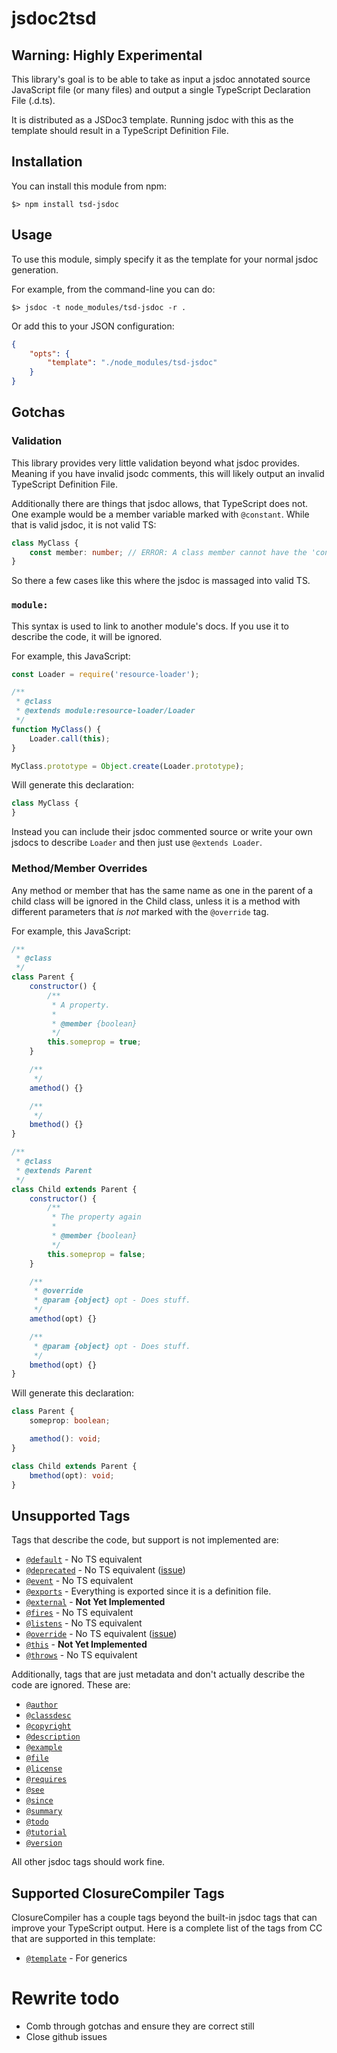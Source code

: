 # jsdoc2tsd

## Warning: Highly Experimental

This library's goal is to be able to take as input a jsdoc annotated source JavaScript
file (or many files) and output a single TypeScript Declaration File (.d.ts).

It is distributed as a JSDoc3 template. Running jsdoc with this as the template should
result in a TypeScript Definition File.

## Installation

You can install this module from npm:

```
$> npm install tsd-jsdoc
```

## Usage

To use this module, simply specify it as the template for your normal jsdoc generation.

For example, from the command-line you can do:

```
$> jsdoc -t node_modules/tsd-jsdoc -r .
```

Or add this to your JSON configuration:

```json
{
    "opts": {
        "template": "./node_modules/tsd-jsdoc"
    }
}
```

## Gotchas

### Validation

This library provides very little validation beyond what jsdoc provides. Meaning if you
have invalid jsodc comments, this will likely output an invalid TypeScript Definition File.

Additionally there are things that jsdoc allows, that TypeScript does not.
One example would be a member variable marked with `@constant`. While that is valid
jsdoc, it is not valid TS:

```ts
class MyClass {
    const member: number; // ERROR: A class member cannot have the 'const' keyword.
}
```

So there a few cases like this where the jsdoc is massaged into valid TS.

### `module:`

This syntax is used to link to another module's docs. If you use it
to describe the code, it will be ignored.

For example, this JavaScript:

```js
const Loader = require('resource-loader');

/**
 * @class
 * @extends module:resource-loader/Loader
 */
function MyClass() {
    Loader.call(this);
}

MyClass.prototype = Object.create(Loader.prototype);
```

Will generate this declaration:

```ts
class MyClass {
}
```

Instead you can include their jsdoc commented source or write your own jsdocs to
describe `Loader` and then just use `@extends Loader`.

### Method/Member Overrides

Any method or member that has the same name as one in the parent of a child class
will be ignored in the Child class, unless it is a method with different parameters
that *is not* marked with the `@override` tag.

For example, this JavaScript:

```js
/**
 * @class
 */
class Parent {
    constructor() {
        /**
         * A property.
         *
         * @member {boolean}
         */
        this.someprop = true;
    }

    /**
     */
    amethod() {}

    /**
     */
    bmethod() {}
}

/**
 * @class
 * @extends Parent
 */
class Child extends Parent {
    constructor() {
        /**
         * The property again
         *
         * @member {boolean}
         */
        this.someprop = false;
    }

    /**
     * @override
     * @param {object} opt - Does stuff.
     */
    amethod(opt) {}

    /**
     * @param {object} opt - Does stuff.
     */
    bmethod(opt) {}
}
```

Will generate this declaration:

```ts
class Parent {
    someprop: boolean;

    amethod(): void;
}

class Child extends Parent {
    bmethod(opt): void;
}
```

## Unsupported Tags

Tags that describe the code, but support is not implemented are:

- [`@default`](http://usejsdoc.org/tags-default.html) - No TS equivalent
- [`@deprecated`](http://usejsdoc.org/tags-deprecated.html) - No TS equivalent ([issue](https://github.com/Microsoft/TypeScript/issues/390))
- [`@event`](http://usejsdoc.org/tags-event.html) - No TS equivalent
- [`@exports`](http://usejsdoc.org/tags-exports.html) - Everything is exported since it is a definition file.
- [`@external`](http://usejsdoc.org/tags-external.html) - **Not Yet Implemented**
- [`@fires`](http://usejsdoc.org/tags-fires.html) - No TS equivalent
- [`@listens`](http://usejsdoc.org/tags-listens.html) - No TS equivalent
- [`@override`](http://usejsdoc.org/tags-override.html) - No TS equivalent ([issue](https://github.com/Microsoft/TypeScript/issues/2000))
- [`@this`](http://usejsdoc.org/tags-this.html) - **Not Yet Implemented**
- [`@throws`](http://usejsdoc.org/tags-throws.html) - No TS equivalent

Additionally, tags that are just metadata and don't actually describe
the code are ignored. These are:

- [`@author`](http://usejsdoc.org/tags-author.html)
- [`@classdesc`](http://usejsdoc.org/tags-classdesc.html)
- [`@copyright`](http://usejsdoc.org/tags-copyright.html)
- [`@description`](http://usejsdoc.org/tags-description.html)
- [`@example`](http://usejsdoc.org/tags-example.html)
- [`@file`](http://usejsdoc.org/tags-file.html)
- [`@license`](http://usejsdoc.org/tags-license.html)
- [`@requires`](http://usejsdoc.org/tags-requires.html)
- [`@see`](http://usejsdoc.org/tags-see.html)
- [`@since`](http://usejsdoc.org/tags-since.html)
- [`@summary`](http://usejsdoc.org/tags-summary.html)
- [`@todo`](http://usejsdoc.org/tags-todo.html)
- [`@tutorial`](http://usejsdoc.org/tags-tutorial.html)
- [`@version`](http://usejsdoc.org/tags-version.html)

All other jsdoc tags should work fine.

## Supported ClosureCompiler Tags

ClosureCompiler has a couple tags beyond the built-in jsdoc tags that can improve your TypeScript output. Here is a complete
list of the tags from CC that are supported in this template:

- [`@template`](https://github.com/google/closure-compiler/wiki/Annotating-JavaScript-for-the-Closure-Compiler#template-t) - For generics

# Rewrite todo

- Comb through gotchas and ensure they are correct still
- Close github issues
